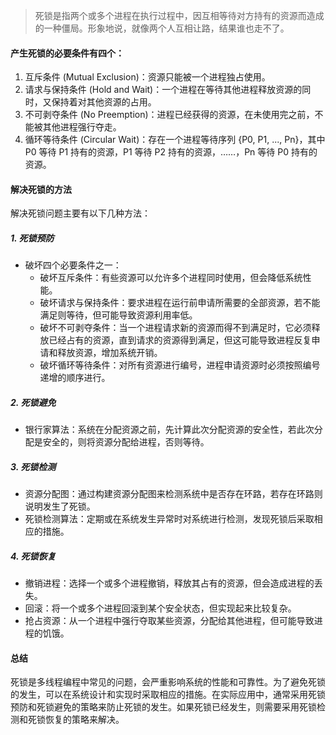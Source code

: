 > 死锁是指两个或多个进程在执行过程中，因互相等待对方持有的资源而造成的一种僵局。形象地说，就像两个人互相让路，结果谁也走不了。

#### 产生死锁的必要条件有四个：

1. 互斥条件 (Mutual Exclusion)：资源只能被一个进程独占使用。
2. 请求与保持条件 (Hold and Wait)：一个进程在等待其他进程释放资源的同时，又保持着对其他资源的占用。
3. 不可剥夺条件 (No Preemption)：进程已经获得的资源，在未使用完之前，不能被其他进程强行夺走。
4. 循环等待条件 (Circular Wait)：存在一个进程等待序列 {P0, P1, ..., Pn}，其中 P0 等待 P1 持有的资源，P1 等待 P2 持有的资源，……，Pn 等待 P0 持有的资源。

#### 解决死锁的方法

解决死锁问题主要有以下几种方法：

##### 1. 死锁预防

- 破坏四个必要条件之一：
  - 破坏互斥条件：有些资源可以允许多个进程同时使用，但会降低系统性能。
  - 破坏请求与保持条件：要求进程在运行前申请所需要的全部资源，若不能满足则等待，但可能导致资源利用率低。
  - 破坏不可剥夺条件：当一个进程请求新的资源而得不到满足时，它必须释放已经占有的资源，直到请求的资源得到满足，但这可能导致进程反复申请和释放资源，增加系统开销。
  - 破坏循环等待条件：对所有资源进行编号，进程申请资源时必须按照编号递增的顺序进行。

##### 2. 死锁避免

- 银行家算法：系统在分配资源之前，先计算此次分配资源的安全性，若此次分配是安全的，则将资源分配给进程，否则等待。

##### 3. 死锁检测

- 资源分配图：通过构建资源分配图来检测系统中是否存在环路，若存在环路则说明发生了死锁。
- 死锁检测算法：定期或在系统发生异常时对系统进行检测，发现死锁后采取相应的措施。

##### 4. 死锁恢复

- 撤销进程：选择一个或多个进程撤销，释放其占有的资源，但会造成进程的丢失。
- 回滚：将一个或多个进程回滚到某个安全状态，但实现起来比较复杂。
- 抢占资源：从一个进程中强行夺取某些资源，分配给其他进程，但可能导致进程的饥饿。

#### 总结

死锁是多线程编程中常见的问题，会严重影响系统的性能和可靠性。为了避免死锁的发生，可以在系统设计和实现时采取相应的措施。在实际应用中，通常采用死锁预防和死锁避免的策略来防止死锁的发生。如果死锁已经发生，则需要采用死锁检测和死锁恢复的策略来解决。
